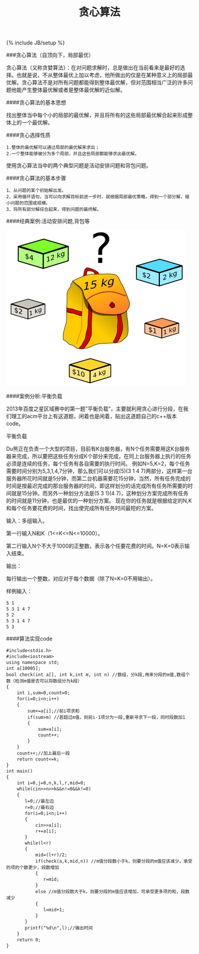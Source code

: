 ﻿---
layout: post
title: "贪心算法"
description: "贪心"
keywords: "局部最优"
category: 算法
tags: [贪心]
---
{% include JB/setup %}

###贪心算法（自顶向下，局部最优）

贪心算法（又称贪婪算法）：在对问题求解时，总是做出在当前看来是最好的选择。也就是说，不从整体最优上加以考虑，他所做出的仅是在某种意义上的局部最优解。贪心算法不是对所有问题都能得到整体最优解，但对范围相当广泛的许多问题他能产生整体最优解或者是整体最优解的近似解。

<!-- more -->

####贪心算法的基本思想

找出整体当中每个小的局部的最优解，并且将所有的这些局部最优解合起来形成整体上的一个最优解。

####贪心选择性质

    1.整体的最优解可以通过局部的最优解来求出；
    2.一个整体能够被分为多个局部，并且这些局部都能够求出最优解。

使用贪心算法当中的两个典型问题是活动安排问题和背包问题。

####贪心算法的基本步骤

    1、从问题的某个初始解出发。
    2、采用循环语句，当可以向求解目标前进一步时，就根据局部最优策略，得到一个部分解，缩小问题的范围或规模。
    3、将所有部分解综合起来，得到问题的最终解。

####经典案例:活动安排问题,背包等

![背包问题](/assets/images/backpack.png)

####案例分析:平衡负载

2013年百度之星区域赛中的第一题”平衡负载”，主要就利用贪心进行分段，在我们理工的acm平台上有这道题，闲着也是闲着，贴出这道题自己的c++版本code。

平衡负载

Du熊正在负责一个大型的项目，目前有K台服务器，有N个任务需要用这K台服务器来完成，所以要把这些任务分成K个部分来完成，在同上台服务器上执行的任务必须是连续的任务，每个任务有各自需要的执行时间。
例如N=5,K=2，每个任务需要时间分别为5,3,1,4,7分钟，那么我们可以分成(5)(3 1 4 7)两部分，这样第一台服务器所花时间就是5分钟，而第二台机器需要花15分钟，当然，所有任务完成的时间是按最迟完成的那台服务器的时间，即这样划分的话完成所有任务所需要的时间就是15分钟。而另外一种划分方法是(5 3 1)(4 7)，这种划分方案完成所有任务的时间就是11分钟，也是最优的一种划分方案。
现在你的任务就是根据给定的N,K和每个任务要花费的时间，找出使完成所有任务时间最短的方案。

输入：多组输入。

第一行输入N和K（1<=K<=N<=10000）。

第二行输入N个不大于1000的正整数，表示各个任要花费的时间。N=K=0表示输入结束。

输出：

每行输出一个整数，对应对于每个数据（除了N=K=0不用输出）。

样例输入：

    5 1
    5 3 1 4 7
    5 2
    5 3 1 4 7
    5 3

####算法实现code

    #include<stdio.h>
    #include<iostream>
    using namespace std;
    int a[10005];
    bool check(int a[], int k,int m, int n) //数组，分k段,用来分段的m值,数组个数（检测m值是否可以将数组分为k段）
    {
        int i,sum=0,count=0;
        for(i=0;i<n;i++)
        {
            sum+=a[i];//前i项求和
            if(sum>m) //若超过m值，则前i-1项分为一段,重新寻求下一段，同时段数加1
            {
                sum=a[i];
                count++;
            }
        }
        count++;//加上最后一段
        return count<=k;
    }
    int main()
    {
        int i=0,j=0,n,k,l,r,mid=0;
        while(cin>>n>>k&&n!=0&&k!=0)
        {
           l=0;//最左边
           r=0;//最右边
           for(i=0;i<n;i++)
           {
               cin>>a[i];
               r+=a[i];
           }
           while(l<r)
           {
               mid=(l+r)/2;
               if(check(a,k,mid,n)) //m值分段数小于k，则要分段的m值应该减少，承受的项的个数更少，段数增加
               {
                  r=mid;
               }
               else //m值分段数大于k，则要分段的m值应该增加，可承受更多项的和，段数减少
               {
                  l=mid+1;
               }
           }
           printf("%d\n",l);//输出时间
        }
        return 0;
    }